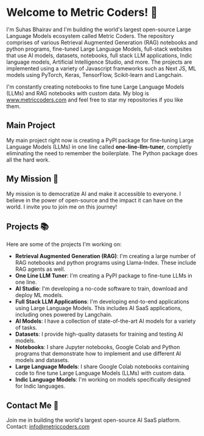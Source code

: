 # Welcome to Metric Coders! 👋

I'm Suhas Bhairav and I'm building the world's largest open-source Large Language Models ecosystem called Metric Coders. The repository comprises of various Retrieval Augmented Generation (RAG) notebooks and python programs, fine-tuned Large Language Models, full-stack websites that use AI models, datasets, notebooks, full stack LLM applications, Indic language models, Artificial Intelligence Studio, and more. The projects are implemented using a variety of Javascript frameworks such as Next JS, ML models using PyTorch, Keras, TensorFlow, Scikit-learn and Langchain. 

I'm constantly creating notebooks to fine tune Large Language Models (LLMs) and RAG notebooks with custom data. My blog is www.metriccoders.com and feel free to star my repositories if you like them.

## Main Project
My main project right now is creating a PyPI package for fine-tuning Large Language Models (LLMs) in one line called **one-line-llm-tuner**, completly eliminating the need to remember the boilerplate. The Python package does all the hard work.

## My Mission 🚀

My mission is to democratize AI and make it accessible to everyone. I believe in the power of open-source and the impact it can have on the world. I invite you to join me on this journey!

## Projects 📚

Here are some of the projects I'm working on:

- **Retrieval Augmented Generation (RAG)**: I'm creating a large number of RAG notebooks and python programs using Llama-Index. These include RAG agents as well.
- **One Line LLM Tuner**: I'm creating a PyPI package to fine-tune LLMs in one line.
- **AI Studio**: I'm developing a no-code software to train, download and deploy ML models.
- **Full Stack LLM Applications**: I'm developing end-to-end applications using Large Language Models. This includes AI SaaS applications, including ones powered by Langchain.
- **AI Models**: I have a collection of state-of-the-art AI models for a variety of tasks.
- **Datasets**: I provide high-quality datasets for training and testing AI models.
- **Notebooks**: I share Jupyter notebooks, Google Colab and Python programs that demonstrate how to implement and use different AI models and datasets.
- **Large Language Models**: I share Google Colab notebooks containing code to fine tune Large Language Models (LLMs) with custom data.
- **Indic Language Models**: I'm working on models specifically designed for Indic languages.

## Contact Me 📧
Join me in building the world's largest open-source AI SaaS platform.
Contact: info@metriccoders.com
